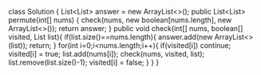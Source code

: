 class Solution {
List<List<Integer>> answer = new ArrayList<>();
public List<List<Integer>> permute(int[] nums) {
check(nums, new boolean[nums.length], new ArrayList<>());
return answer;
}
public void check(int[] nums, boolean[] visited, List<Integer> list){
if(list.size()==nums.length){
answer.add(new ArrayList<>(list));
return;
}
for(int i=0;i<nums.length;i++){
if(visited[i]) continue;
visited[i] = true;
list.add(nums[i]);
check(nums, visited, list);
list.remove(list.size()-1);
visited[i] = false;
}
}
}